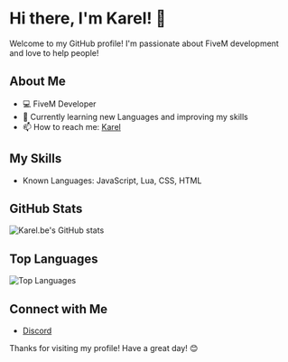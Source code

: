# Hi there, I'm Karel! 👋

Welcome to my GitHub profile! I'm passionate about FiveM development and love to help people!

## About Me

- 💻 FiveM Developer
- 🌱 Currently learning new Languages and improving my skills
- 📫 How to reach me: [Karel](https://discord.com/users/720601095541620757)

## My Skills

- Known Languages: JavaScript, Lua, CSS, HTML

## GitHub Stats

![Karel.be's GitHub stats](https://github-readme-stats.vercel.app/api?username=karel2165&show_icons=true&theme=dark)

## Top Languages

![Top Languages](https://github-readme-stats.vercel.app/api/top-langs/?username=karel2165&layout=compact&theme=dark)

## Connect with Me

- [Discord](https://discord.com/users/1059916530235736266)
<!-- - [Portfolio Website]() -->

Thanks for visiting my profile! Have a great day! 😊
